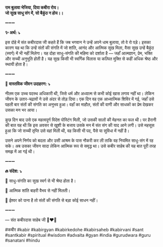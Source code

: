 **राम बुलावा भेजिया, दिया कबीरा रोय।**\
**जो सुख साधु संग में, सो बैकुंठ न होय।।**

➖➖➖

**✨ अर्थ: ⤵**

इस दोहे में संत कबीरदास जी कहते हैं कि जब भगवान ने उन्हें अपने धाम बुलाया, तो वे रो पड़े। इसका कारण यह था कि उन्हें संतों की संगति में जो शांति, आनंद और आत्मिक सुख मिला, वैसा सुख उन्हें बैकुंठ (स्वर्ग) में भी नहीं मिलेगा। यह दोहा साधु-संगति की महिमा को दर्शाता है — जहाँ आत्मज्ञान, प्रेम, भक्ति और सच्ची अनुभूति होती है। यह सुख किसी भी स्वर्गिक विलास या कल्पित मुक्ति से कहीं अधिक श्रेष्ठ और स्थायी होता है।

➖➖➖

**🌾 वास्तविक जीवन उदाहरण: ⤵**

नीलम एक उच्च पदस्थ अधिकारी थी, जिसे धर्म और अध्यात्म से कभी कोई खास लगाव नहीं था। लेकिन जीवन के उतार-चढ़ावों ने उसे अंदर से तोड़ दिया। एक दिन वह एक आध्यात्मिक शिविर में गई, जहाँ उसे पहली बार संतों की संगति का अनुभव हुआ। वहाँ का माहौल, संतों की वाणी और साधकों का प्रेम देखकर उसका मन भर आया।

कुछ दिन बाद उसे एक महत्वपूर्ण विदेश पोस्टिंग मिली, जो उसकी सालों की मेहनत का फल थी। पर हैरानी की बात यह थी कि इस अवसर से खुशी के बजाय उसके मन में संत संग की याद आने लगी। उसे महसूस हुआ कि जो सच्ची तृप्ति उसे वहां मिली थी, वह किसी भी पद, पैसे या सुविधा में नहीं है।

उसने अपने निर्णय को बदला और उसी आश्रम के पास नौकरी कर ली ताकि वह नियमित साधु-संग में रह सके। अब उसका जीवन सादा लेकिन आत्मिक रूप से समृद्ध था। उसे कबीर साहेब की यह बात पूरी तरह समझ में आ गई थी।

➖➖➖

**🔥 संदेश: ⤵**

📌 साधु-संगति का सुख स्वर्ग से भी श्रेष्ठ होता है।

📌 आत्मिक शांति बाहरी वैभव से नहीं मिलती।

📌 ईश्वर को पाना है तो संतों की संगति से बड़ा कोई साधन नहीं।

➖➖➖

— संत कबीरदास साहेब जी 🙏❤️💯

#कबीर #kabir #kabirgyan #kabirkedohe #kabirsaheb #kabirvani #sant #santkabir #spiritual #wisdom #advaita #gyan #india #gurudwara #guru #sanatani #hindu
